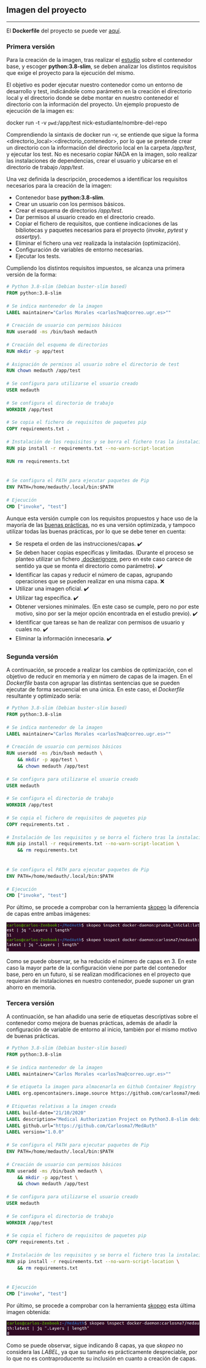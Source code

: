## Imagen del proyecto

---

El **Dockerfile** del proyecto se puede ver [aquí](https://github.com/Carlosma7/MedAuth/blob/main/Dockerfile).

### Primera versión

Para la creación de la imagen, tras realizar el [estudio](https://carlosma7.github.io/MedAuth/doc/estudio_docker/estudio_contenedor_base) sobre el contenedor base, y escoger **python:3.8-slim**, se deben analizar los distintos requisitos que exige el proyecto para la ejecución del mismo.

El objetivo es poder ejecutar nuestro contenedor como un entorno de desarrollo y test, indicándole como parámetro en la creación el directorio local y el directorio donde se debe montar en nuestro contenedor el directorio con la información del proyecto. Un ejemplo propuesto de ejecución de la imagen es:

docker run -t -v `pwd`:/app/test nick-estudiante/nombre-del-repo

Comprendiendo la sintaxis de docker run -v, se entiende que sigue la forma <directorio_local>:<directorio_contenedor>, por lo que se pretende crear un directorio con la información del directorio local en la carpeta */app/test*, y ejecutar los test. No es necesario copiar NADA en la imagen, solo realizar las instalaciones de dependencias, crear el usuario y ubicarse en el directorio de trabajo */app/test*.

Una vez definida la descripción, procedemos a identificar los requisitos necesarios para la creación de la imagen:

* Contenedor base **python:3.8-slim**.
* Crear un usuario con los permisos básicos.
* Crear el esquema de directorios */app/test*.
* Dar permisos al usuario creado en el directorio creado.
* Copiar el fichero de requisitos, que contiene indicaciones de las bibliotecas y paquetes necesarios para el proyecto (*invoke*, *pytest* y *assertpy*).
* Eliminar el fichero una vez realizada la instalación (optimización).
* Configuración de variables de entorno necesarias.
* Ejecutar los tests.

Cumpliendo los distintos requisitos impuestos, se alcanza una primera versión de la forma:

```dockerfile
# Python 3.8-slim (Debian buster-slim based)
FROM python:3.8-slim

# Se indica mantenedor de la imagen
LABEL maintainer="Carlos Morales <carlos7ma@correo.ugr.es>""

# Creación de usuario con permisos básicos
RUN useradd -ms /bin/bash medauth

# Creación del esquema de directorios
RUN mkdir -p app/test

# Asignación de permisos al usuario sobre el directorio de test
RUN chown medauth /app/test

# Se configura para utilizarse el usuario creado
USER medauth

# Se configura el directorio de trabajo
WORKDIR /app/test

# Se copia el fichero de requisitos de paquetes pip
COPY requirements.txt .

# Instalación de los requisitos y se borra el fichero tras la instalación
RUN pip install -r requirements.txt --no-warn-script-location

RUN rm requirements.txt


# Se configura el PATH para ejecutar paquetes de Pip
ENV PATH=/home/medauth/.local/bin:$PATH

# Ejecución
CMD ["invoke", "test"]
```

Aunque esta versión cumple con los requisitos propuestos y hace uso de la mayoría de las [buenas prácticas](https://www.docker.com/blog/intro-guide-to-dockerfile-best-practices/), no es una versión optimizada, y tampoco utilizar todas las buenas prácticas, por lo que se debe tener en cuenta:

* Se respeta el orden de las instrucciones/capas. :heavy_check_mark:
* Se deben hacer copias específicas y limitadas. (Durante el proceso se planteo utilizar un fichero [.dockerignore](https://github.com/Carlosma7/MedAuth/blob/9fd88e66b74de76d122aff1f966bcd666a375004/.dockerignore), pero en este caso carece de sentido ya que se monta el directorio como parámetro). :heavy_check_mark:
* Identificar las capas y reducir el número de capas, agrupando operaciones que se pueden realizar en una misma capa. :x:
* Utilizar una imagen oficial. :heavy_check_mark:
* Utilizar tag específica. :heavy_check_mark:
* Obtener versiones minimales. (En este caso se cumple, pero no por este motivo, sino por ser la mejor opción encontrada en el estudio previo). :heavy_check_mark:
* Identificar que tareas se han de realizar con permisos de usuario y cuales no. :heavy_check_mark:
* Eliminar la información innecesaria. :heavy_check_mark:

### Segunda versión

A continuación, se procede a realizar los cambios de optimización, con el objetivo de reducir en memoria y en número de capas de la imagen. En el *Dockerfile* basta con agrupar las distintas sentencias que se pueden ejecutar de forma secuencial en una única. En este caso, el *Dockerfile* resultante y optimizado sería:

```dockerfile
# Python 3.8-slim (Debian buster-slim based)
FROM python:3.8-slim

# Se indica mantenedor de la imagen
LABEL maintainer="Carlos Morales <carlos7ma@correo.ugr.es>""

# Creación de usuario con permisos básicos
RUN useradd -ms /bin/bash medauth \
	&& mkdir -p app/test \
	&& chown medauth /app/test

# Se configura para utilizarse el usuario creado
USER medauth

# Se configura el directorio de trabajo
WORKDIR /app/test

# Se copia el fichero de requisitos de paquetes pip
COPY requirements.txt .

# Instalación de los requisitos y se borra el fichero tras la instalación
RUN pip install -r requirements.txt --no-warn-script-location \
	&& rm requirements.txt


# Se configura el PATH para ejecutar paquetes de Pip
ENV PATH=/home/medauth/.local/bin:$PATH

# Ejecución
CMD ["invoke", "test"]
```

Por último, se procede a comprobar con la herramienta [skopeo](https://github.com/containers/skopeo) la diferencia de capas entre ambas imágenes:

![Skopeo](../img/skopeo.png "Skopeo")

Como se puede observar, se ha reducido el número de capas en 3. En este caso la mayor parte de la configuración viene por parte del contenedor base, pero en un futuro, si se realizan modificaciones en el proyecto que requieran de instalaciones en nuestro contenedor, puede suponer un gran ahorro en memoria.

### Tercera versión

A continuación, se han añadido una serie de etiquetas descriptivas sobre el contenedor como mejora de buenas prácticas, además de añadir la configuración de variable de entorno al inicio, también por el mismo motivo de buenas prácticas.

```dockerfile
# Python 3.8-slim (Debian buster-slim based)
FROM python:3.8-slim

# Se indica mantenedor de la imagen
LABEL maintainer="Carlos Morales <carlos7ma@correo.ugr.es>""

# Se etiqueta la imagen para almacenarla en Github Container Registry
LABEL org.opencontainers.image.source https://github.com/carlosma7/medauth

# Etiquetas relativas a la imagen creada
LABEL build-date="21/10/2020"
LABEL description="Medical Authorization Project on Python3.8-slim debian based docker."
LABEL github.url="https://github.com/Carlosma7/MedAuth"
LABEL version="1.0.0"

# Se configura el PATH para ejecutar paquetes de Pip
ENV PATH=/home/medauth/.local/bin:$PATH

# Creación de usuario con permisos básicos
RUN useradd -ms /bin/bash medauth \
	&& mkdir -p app/test \
	&& chown medauth /app/test

# Se configura para utilizarse el usuario creado
USER medauth

# Se configura el directorio de trabajo
WORKDIR /app/test

# Se copia el fichero de requisitos de paquetes pip
COPY requirements.txt .

# Instalación de los requisitos y se borra el fichero tras la instalación
RUN pip install -r requirements.txt --no-warn-script-location \
	&& rm requirements.txt


# Ejecución
CMD ["invoke", "test"]
```

Por último, se procede a comprobar con la herramienta [skopeo](https://github.com/containers/skopeo) esta última imagen obtenida:

![Skopeo](../img/skopeo2.png "Skopeo")

Como se puede observar, sigue indicando 8 capas, ya que *skopeo* no considera las *LABEL*, ya que su tamaño es prácticamente despreciable, por lo que no es contraproducente su inclusión en cuanto a creación de capas.
